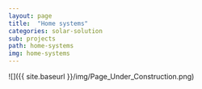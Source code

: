 ```yaml
---
layout: page
title:  "Home systems"
categories: solar-solution
sub: projects
path: home-systems
img: home-systems
---
```


![]({{ site.baseurl }}/img/Page_Under_Construction.png)